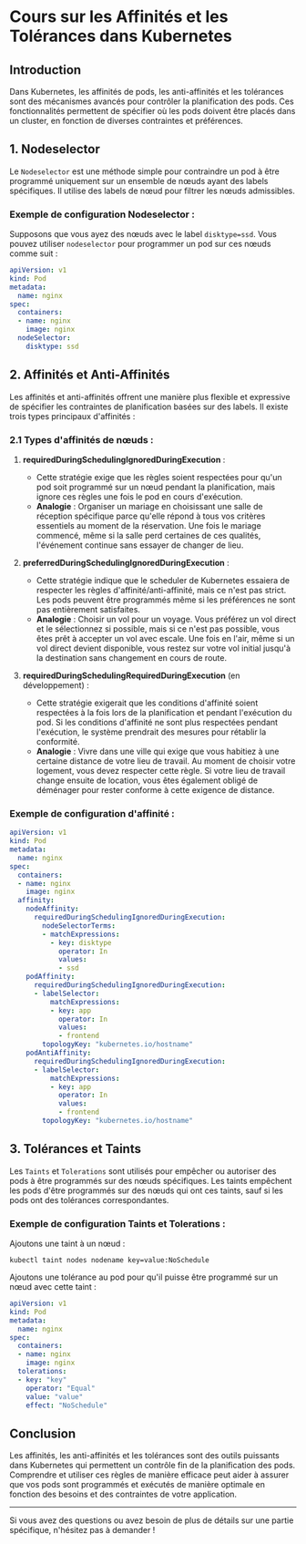 # Cours sur les Affinités et les Tolérances dans Kubernetes

## Introduction

Dans Kubernetes, les affinités de pods, les anti-affinités et les tolérances sont des mécanismes avancés pour contrôler la planification des pods. Ces fonctionnalités permettent de spécifier où les pods doivent être placés dans un cluster, en fonction de diverses contraintes et préférences. 

## 1. Nodeselector

Le `Nodeselector` est une méthode simple pour contraindre un pod à être programmé uniquement sur un ensemble de nœuds ayant des labels spécifiques. Il utilise des labels de nœud pour filtrer les nœuds admissibles.

### Exemple de configuration Nodeselector :

Supposons que vous ayez des nœuds avec le label `disktype=ssd`. Vous pouvez utiliser `nodeselector` pour programmer un pod sur ces nœuds comme suit :

```yaml
apiVersion: v1
kind: Pod
metadata:
  name: nginx
spec:
  containers:
  - name: nginx
    image: nginx
  nodeSelector:
    disktype: ssd
```

## 2. Affinités et Anti-Affinités

Les affinités et anti-affinités offrent une manière plus flexible et expressive de spécifier les contraintes de planification basées sur des labels. Il existe trois types principaux d'affinités :

### 2.1 Types d'affinités de nœuds :

1. **requiredDuringSchedulingIgnoredDuringExecution** :
   - Cette stratégie exige que les règles soient respectées pour qu'un pod soit programmé sur un nœud pendant la planification, mais ignore ces règles une fois le pod en cours d'exécution.
   - **Analogie** : Organiser un mariage en choisissant une salle de réception spécifique parce qu'elle répond à tous vos critères essentiels au moment de la réservation. Une fois le mariage commencé, même si la salle perd certaines de ces qualités, l'événement continue sans essayer de changer de lieu.

2. **preferredDuringSchedulingIgnoredDuringExecution** :
   - Cette stratégie indique que le scheduler de Kubernetes essaiera de respecter les règles d'affinité/anti-affinité, mais ce n'est pas strict. Les pods peuvent être programmés même si les préférences ne sont pas entièrement satisfaites.
   - **Analogie** : Choisir un vol pour un voyage. Vous préférez un vol direct et le sélectionnez si possible, mais si ce n'est pas possible, vous êtes prêt à accepter un vol avec escale. Une fois en l'air, même si un vol direct devient disponible, vous restez sur votre vol initial jusqu'à la destination sans changement en cours de route.

3. **requiredDuringSchedulingRequiredDuringExecution** (en développement) :
   - Cette stratégie exigerait que les conditions d'affinité soient respectées à la fois lors de la planification et pendant l'exécution du pod. Si les conditions d'affinité ne sont plus respectées pendant l'exécution, le système prendrait des mesures pour rétablir la conformité.
   - **Analogie** : Vivre dans une ville qui exige que vous habitiez à une certaine distance de votre lieu de travail. Au moment de choisir votre logement, vous devez respecter cette règle. Si votre lieu de travail change ensuite de location, vous êtes également obligé de déménager pour rester conforme à cette exigence de distance.

### Exemple de configuration d'affinité :

```yaml
apiVersion: v1
kind: Pod
metadata:
  name: nginx
spec:
  containers:
  - name: nginx
    image: nginx
  affinity:
    nodeAffinity:
      requiredDuringSchedulingIgnoredDuringExecution:
        nodeSelectorTerms:
        - matchExpressions:
          - key: disktype
            operator: In
            values:
            - ssd
    podAffinity:
      requiredDuringSchedulingIgnoredDuringExecution:
      - labelSelector:
          matchExpressions:
          - key: app
            operator: In
            values:
            - frontend
        topologyKey: "kubernetes.io/hostname"
    podAntiAffinity:
      requiredDuringSchedulingIgnoredDuringExecution:
      - labelSelector:
          matchExpressions:
          - key: app
            operator: In
            values:
            - frontend
        topologyKey: "kubernetes.io/hostname"
```

## 3. Tolérances et Taints

Les `Taints` et `Tolerations` sont utilisés pour empêcher ou autoriser des pods à être programmés sur des nœuds spécifiques. Les taints empêchent les pods d'être programmés sur des nœuds qui ont ces taints, sauf si les pods ont des tolérances correspondantes.

### Exemple de configuration Taints et Tolerations :

Ajoutons une taint à un nœud :

```shell
kubectl taint nodes nodename key=value:NoSchedule
```

Ajoutons une tolérance au pod pour qu'il puisse être programmé sur un nœud avec cette taint :

```yaml
apiVersion: v1
kind: Pod
metadata:
  name: nginx
spec:
  containers:
  - name: nginx
    image: nginx
  tolerations:
  - key: "key"
    operator: "Equal"
    value: "value"
    effect: "NoSchedule"
```

## Conclusion

Les affinités, les anti-affinités et les tolérances sont des outils puissants dans Kubernetes qui permettent un contrôle fin de la planification des pods. Comprendre et utiliser ces règles de manière efficace peut aider à assurer que vos pods sont programmés et exécutés de manière optimale en fonction des besoins et des contraintes de votre application.

---

Si vous avez des questions ou avez besoin de plus de détails sur une partie spécifique, n'hésitez pas à demander !

